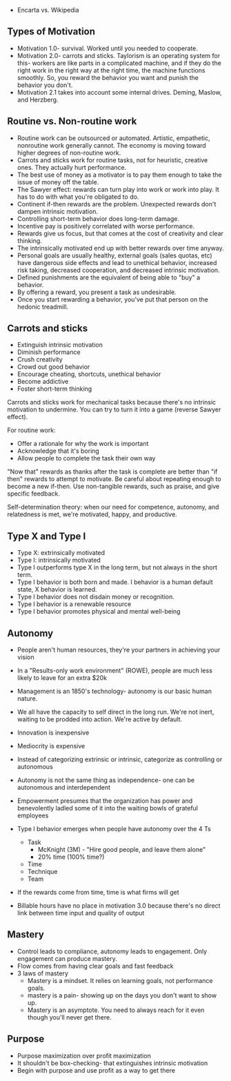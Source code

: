 * Encarta vs. Wikipedia

## Types of Motivation

* Motivation 1.0- survival. Worked until you needed to cooperate.
* Motivation 2.0- carrots and sticks. Taylorism is an operating system for this- workers are like parts in a complicated machine, and if they do the right work in the right way at the right time, the machine functions smoothly. So, you reward the behavior you want and punish the behavior you don't.
* Motivation 2.1 takes into account some internal drives. Deming, Maslow, and Herzberg.

## Routine vs. Non-routine work

* Routine work can be outsourced or automated. Artistic, empathetic, nonroutine work generally cannot. The economy is moving toward higher degrees of non-routine work.
* Carrots and sticks work for routine tasks, not for heuristic, creative ones. They actually hurt performance.
* The best use of money as a motivator is to pay them enough to take the issue of money off the table.
* The Sawyer effect: rewards can turn play into work or work into play. It has to do with what you're obligated to do.
* Continent if-then rewards are the problem. Unexpected rewards don't dampen intrinsic motivation.
* Controlling short-term behavior does long-term damage.
* Incentive pay is positively correlated with worse performance.
* Rewards give us focus, but that comes at the cost of creativity and clear thinking.
* The intrinsically motivated end up with better rewards over time anyway.
* Personal goals are usually healthy, external goals (sales quotas, etc) have dangerous side effects and lead to unethical behavior, increased risk taking, decreased cooperation, and decreased intrinsic motivation.
* Defined punishments are the equivalent of being able to "buy" a behavior.
* By offering a reward, you present a task as undesirable.
* Once you start rewarding a behavior, you've put that person on the hedonic treadmill.

## Carrots and sticks

* Extinguish intrinsic motivation
* Diminish performance
* Crush creativity
* Crowd out good behavior
* Encourage cheating, shortcuts, unethical behavior
* Become addictive
* Foster short-term thinking

Carrots and sticks work for mechanical tasks because there's no intrinsic motivation to undermine. You can try to turn it into a game (reverse Sawyer effect).

For routine work:

* Offer a rationale for why the work is important
* Acknowledge that it's boring
* Allow people to complete the task their own way

"Now that" rewards as thanks after the task is complete are better than "if then" rewards to attempt to motivate. Be careful about repeating enough to become a new if-then. Use non-tangible rewards, such as praise, and give specific feedback.

Self-determination theory: when our need for competence, autonomy, and relatedness is met, we're motivated, happy, and productive.

## Type X and Type I

* Type X: extrinsically motivated
* Type I: intrinsically motivated
* Type I outperforms type X in the long term, but not always in the short term.
* Type I behavior is both born and made. I behavior is a human default state, X behavior is learned.
* Type I behavior does not disdain money or recognition.
* Type I behavior is a renewable resource
* Type I behavior promotes physical and mental well-being

## Autonomy

* People aren't human resources, they're your partners in achieving your vision
* In a "Results-only work environment" (ROWE), people are much less likely to leave for an extra $20k
* Management is an 1850's technology- autonomy is our basic human nature.
* We all have the capacity to self direct in the long run. We're not inert, waiting to be prodded into action. We're active by default.
* Innovation is inexpensive
* Mediocrity is expensive
* Instead of categorizing extrinsic or intrinsic, categorize as controlling or autonomous
* Autonomy is not the same thing as independence- one can be autonomous and interdependent
* Empowerment presumes that the organization has power and benevolently ladled some of it into the waiting bowls of grateful employees
* Type I behavior emerges when people have autonomy over the 4 Ts
    * Task
        * McKnight (3M) - "Hire good people, and leave them alone"
        * 20% time (100% time?)
    * Time
    * Technique
    * Team

* If the rewards come from time, time is what firms will get
* Billable hours have no place in motivation 3.0 because there's no direct link between time input and quality of output

## Mastery

* Control leads to compliance, autonomy leads to engagement. Only engagement can produce mastery.
* Flow comes from having clear goals and fast feedback
* 3 laws of mastery
    * Mastery is a mindset. It relies on learning goals, not performance goals.
    * mastery is a pain- showing up on the days you don't want to show up.
    * Mastery is an asymptote. You need to always reach for it even though you'll never get there.

## Purpose

* Purpose maximization over profit maximization
* It shouldn't be box-checking- that extinguishes intrinsic motivation
* Begin with purpose and use profit as a way to get there
